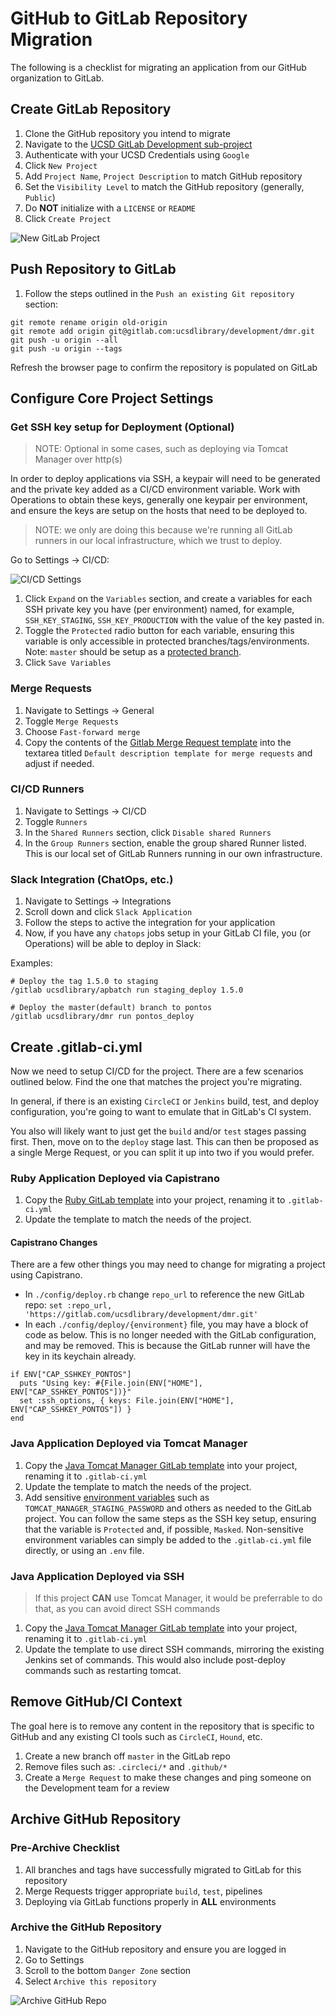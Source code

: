 # GitHub to GitLab Repository Migration #

The following is a checklist for migrating an application from our GitHub
organization to GitLab.

## Create GitLab Repository
1. Clone the GitHub repository you intend to migrate
1. Navigate to the [UCSD GitLab Development sub-project][gitlab-dev]
1. Authenticate with your UCSD Credentials using `Google`
1. Click `New Project`
1. Add `Project Name`, `Project Description` to match GitHub repository
1. Set the `Visibility Level` to match the GitHub repository (generally, `Public`)
1. Do **NOT** initialize with a `LICENSE` or `README`
1. Click `Create Project`

![New GitLab Project](./assets/new-gitlab-project.png)

## Push Repository to GitLab
1. Follow the steps outlined in the `Push an existing Git repository` section:
```
git remote rename origin old-origin
git remote add origin git@gitlab.com:ucsdlibrary/development/dmr.git
git push -u origin --all
git push -u origin --tags
```

Refresh the browser page to confirm the repository is populated on GitLab

## Configure Core Project Settings

### Get SSH key setup for Deployment (Optional)
> NOTE: Optional in some cases, such as deploying via Tomcat Manager over http(s)

In order to deploy applications via SSH, a keypair will need to be generated and
the private key added as a CI/CD environment variable. Work with Operations to
obtain these keys, generally one keypair per environment, and ensure the keys
are setup on the hosts that need to be deployed to.

> NOTE: we only are doing this because we're running all GitLab runners in our
local infrastructure, which we trust to deploy.

Go to Settings -> CI/CD:

![CI/CD Settings](./assets/ci-cd-settings.png)

1. Click `Expand` on the `Variables` section, and create a variables for each
   SSH private key you have (per environment) named, for example,
   `SSH_KEY_STAGING`, `SSH_KEY_PRODUCTION` with the value of the key pasted in.
1. Toggle the `Protected` radio button for each variable, ensuring this variable is only
   accessible in protected branches/tags/environments. Note: `master` should be
   setup as a [protected branch][gitlab-protected-branches].
1. Click `Save Variables`

### Merge Requests
1. Navigate to Settings -> General
1. Toggle `Merge Requests`
1. Choose `Fast-forward merge`
1. Copy the contents of the [Gitlab Merge Request template][gitlab-mr-template]
   into the textarea titled `Default description template for merge requests`
   and adjust if needed.

### CI/CD Runners
1. Navigate to Settings -> CI/CD
1. Toggle `Runners`
1. In the `Shared Runners` section, click `Disable shared Runners`
1. In the `Group Runners` section, enable the group shared Runner listed. This
   is our local set of GitLab Runners running in our own infrastructure.

### Slack Integration (ChatOps, etc.)
1. Navigate to Settings -> Integrations
1. Scroll down and click `Slack Application`
1. Follow the steps to active the integration for your application
1. Now, if you have any `chatops` jobs setup in your GitLab CI file, you (or
   Operations) will be able to deploy in Slack:

Examples:
```
# Deploy the tag 1.5.0 to staging
/gitlab ucsdlibrary/apbatch run staging_deploy 1.5.0

# Deploy the master(default) branch to pontos
/gitlab ucsdlibrary/dmr run pontos_deploy
```

## Create .gitlab-ci.yml
Now we need to setup CI/CD for the project. There are a few scenarios outlined
below. Find the one that matches the project you're migrating.

In general, if there is an existing `CircleCI` or `Jenkins` build, test, and
deploy configuration, you're going to want to emulate that in GitLab's CI
system.

You also will likely want to just get the `build` and/or `test` stages passing first. Then, move on to the `deploy` stage last. This can then be proposed as a single Merge Request, or you can split it up into two if you would prefer.

### Ruby Application Deployed via Capistrano
1. Copy the [Ruby GitLab template][gitlab-ruby] into your project, renaming it
   to `.gitlab-ci.yml`
1. Update the template to match the needs of the project.
#### Capistrano Changes
There are a few other things you may need to change for migrating a project
using Capistrano.

- In `./config/deploy.rb` change `repo_url` to reference the new GitLab repo: `set :repo_url, 'https://gitlab.com/ucsdlibrary/development/dmr.git'`
- In each `./config/deploy/{environment}` file, you may have a block of code as
    below. This is no longer needed with the GitLab configuration, and may be
    removed. This is because the GitLab runner will have the key in its keychain
    already.

```
if ENV["CAP_SSHKEY_PONTOS"]
  puts "Using key: #{File.join(ENV["HOME"], ENV["CAP_SSHKEY_PONTOS"])}"
  set :ssh_options, { keys: File.join(ENV["HOME"], ENV["CAP_SSHKEY_PONTOS"]) }
end
```


### Java Application Deployed via Tomcat Manager
1. Copy the [Java Tomcat Manager GitLab template][gitlab-java-tomcat] into your project, renaming it
   to `.gitlab-ci.yml`
1. Update the template to match the needs of the project.
1. Add sensitive [environment variables][gitlab-env-vars] such as `TOMCAT_MANAGER_STAGING_PASSWORD` and others as needed to the GitLab project. You can follow the same steps as the SSH key setup, ensuring that the variable is `Protected` and, if possible, `Masked`. Non-sensitive environment variables can simply be added to the `.gitlab-ci.yml` file directly, or using an `.env` file.

### Java Application Deployed via SSH
> If this project **CAN** use Tomcat Manager, it would be preferrable to do that, as you can avoid direct SSH commands

1. Copy the [Java Tomcat Manager GitLab template][gitlab-java-tomcat] into your project, renaming it
   to `.gitlab-ci.yml`
1. Update the template to use direct SSH commands, mirroring the existing
   Jenkins set of commands. This would also include post-deploy commands such as
   restarting tomcat.

## Remove GitHub/CI Context
The goal here is to remove any content in the repository that is specific to
GitHub and any existing CI tools such as `CircleCI`, `Hound`, etc.

1. Create a new branch off `master` in the GitLab repo
1. Remove files such as: `.circleci/*` and `.github/*`
1. Create a `Merge Request` to make these changes and ping someone on the
   Development team for a review

## Archive GitHub Repository

### Pre-Archive Checklist
1. All branches and tags have successfully migrated to GitLab for this
   repository
1. Merge Requests trigger appropriate `build`, `test`, pipelines
1. Deploying via GitLab functions properly in **ALL** environments

### Archive the GitHub Repository
1. Navigate to the GitHub repository and ensure you are logged in
1. Go to Settings
1. Scroll to the bottom `Danger Zone` section
1. Select `Archive this repository`

![Archive GitHub Repo](./assets/github-archive.png)

[gitlab-dev]:https://gitlab.com/ucsdlibrary/development
[gitlab-env-vars]:https://docs.gitlab.com/ee/ci/variables/
[gitlab-java-tomcat]:./templates/.gitlab-ci-java-tomcat.yml
[gitlab-mr-template]:./templates/gitlab_merge_requests.md
[gitlab-protected-branches]:https://gitlab.com/help/user/project/protected_branches.md
[gitlab-ruby]:./templates/.gitlab-ci-ruby.yml
